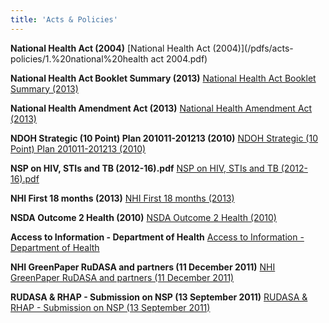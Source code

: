 ```yaml
---
title: 'Acts & Policies'
---
```

**National Health Act (2004)**
[National Health Act (2004)](/pdfs/acts-policies/1.%20national%20health act 2004.pdf)

**National Health Act Booklet Summary (2013)**
[National Health Act Booklet Summary (2013)](/pdfs/acts-policies/2.%20National%20Health%20Act%20Booklet_Summary%202013.pdf)

**National Health Amendment Act (2013)**
[National Health Amendment Act (2013)](/pdfs/acts-policies/3.%20National%20Health%20Amendment%20Act%202013.pdf)

**NDOH Strategic (10 Point) Plan 201011-201213 (2010)**
[NDOH Strategic (10 Point) Plan 201011-201213 (2010)](/pdfs/acts-policies/4.%20NDOH%20Strategic%20Plan%20201011-201213%20(2010)(10%20Point%20Plan).pdf)

**NSP on HIV, STIs and TB (2012-16).pdf**
[NSP on HIV, STIs and TB (2012-16).pdf](/pdfs/acts-policies/5.%20NSP%20on%20HIV,%20STIs%20and%20TB%202012%20-16%20(full).pdf)

**NHI First 18 months (2013)**
[NHI First 18 months (2013)](/pdfs/acts-policies/6.%20NHI%20First%2018%20months%202013.pdf)

**NSDA Outcome 2 Health (2010)**
[NSDA Outcome 2 Health (2010)](/pdfs/acts-policies/7.%20NSDA%20Outcome%202%20Health%202010.pdf)

**Access to Information - Department of Health**
[Access to Information - Department of Health](/pdfs/acts-policies/Access%20to%20Information_Department%20of%20Health.pdf)

**NHI GreenPaper RuDASA and partners (11 December 2011)**
[NHI GreenPaper RuDASA and partners (11 December 2011)](/pdfs/acts-policies/NHI_GreenPaper-RuDASA%20and%20partners_11%20December%202011.pdf)

**RUDASA & RHAP - Submission on NSP (13 September 2011)**
[RUDASA & RHAP - Submission on NSP (13 September 2011)](/pdfs/acts-policies/RUDASA_RHAP-submission-on-NSP-Draft-Zero_13-September-20111%20(1).pdf)

<!--
    This is a comment and is not displayed on the website. Do not alter this text between arrows (->).
    To change the content in this file, simply retype/ copy+paste any text above, as you would in a normal text file/ word document.

    Do not change the "title:" title, or the ---. Only change the text inside '' for that section.

    The text surrounded by double  stars ( ** ) with no spaces shows bold text. 

    PDF of a resorce page:
    [Resource Title](/pdfs/resource-page.pdf)

    Please refer to the "HOW TO USE" or "HOW TO USE SHORT" files for more information.
 -->